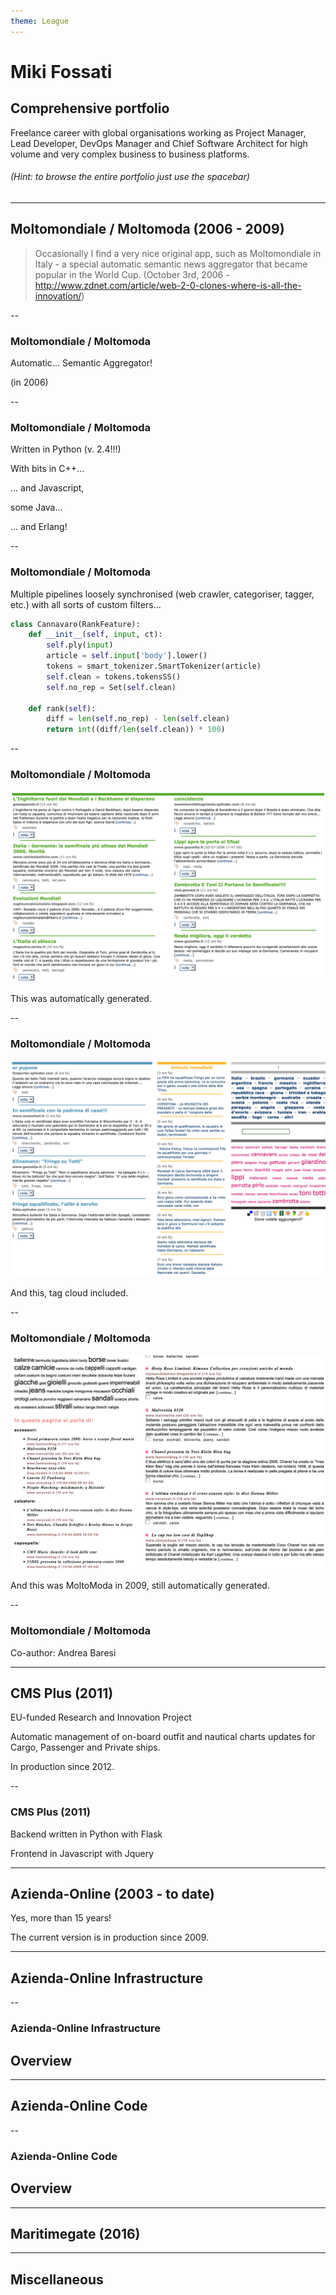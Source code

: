 ```yaml
---
theme: League
---
```


# Miki Fossati

## Comprehensive portfolio

Freelance career with global organisations working as Project Manager, Lead Developer, DevOps Manager and Chief Software Architect for high volume and very complex business to business platforms.

###### (Hint: to browse the entire portfolio just use the spacebar)

---

## Moltomondiale / Moltomoda (2006 - 2009)

> Occasionally I find a very nice original app, such as Moltomondiale in Italy - a special automatic semantic news aggregator that became popular in the World Cup. (October 3rd, 2006 - http://www.zdnet.com/article/web-2-0-clones-where-is-all-the-innovation/)

--

### Moltomondiale / Moltomoda

Automatic...
<span class="fragment">Semantic</span>
<span class="fragment">Aggregator!</span>

<span class="fragment">(in 2006)</span>

--

### Moltomondiale / Moltomoda

Written in Python (v. 2.4!!!)

<span class="fragment">With bits in C++...</span>

<span class="fragment">... and Javascript,</span>

<span class="fragment">some Java...</span>

<span class="fragment">... and Erlang!</span>

--

### Moltomondiale / Moltomoda

Multiple pipelines loosely synchronised (web crawler, categoriser, tagger, etc.) with all sorts of custom filters...

```python
class Cannavaro(RankFeature):
    def __init__(self, input, ct):
        self.ply(input)
        article = self.input['body'].lower()
        tokens = smart_tokenizer.SmartTokenizer(article)
        self.clean = tokens.tokensSS()
        self.no_rep = Set(self.clean)

    def rank(self):
        diff = len(self.no_rep) - len(self.clean)
        return int((diff/len(self.clean)) * 100)
```

--

### Moltomondiale / Moltomoda

![MoltoMondiale 1](assets/mm1.png) <!-- .element height="60%" width="60%" -->

This was automatically generated.

--

### Moltomondiale / Moltomoda

![MoltoMondiale 2](assets/mm2.png) <!-- .element height="60%" width="60%" -->

And this, tag cloud included.

--

### Moltomondiale / Moltomoda

![MoltoModa](assets/mm3.png) <!-- .element height="60%" width="60%" -->

And this was MoltoModa in 2009, still automatically generated.

--

### Moltomondiale / Moltomoda

Co-author: Andrea Baresi

---

## CMS Plus (2011)

EU-funded Research and Innovation Project

Automatic management of on-board outfit and nautical charts updates for Cargo, Passenger and Private ships.

<span class="fragment">In production since 2012.</span>

--

### CMS Plus (2011)

Backend written in Python with Flask

<span class="fragment">Frontend in Javascript with Jquery</span>

---

## Azienda-Online (2003 - to date)

<span class="fragment">Yes, more than 15 years!</span>

<span class="fragment">The current version is in production since 2009.</span>

---

## Azienda-Online Infrastructure

--

### Azienda-Online Infrastructure
## Overview

---

## Azienda-Online Code

--

### Azienda-Online Code
## Overview

---

## Maritimegate (2016)

---

## Miscellaneous